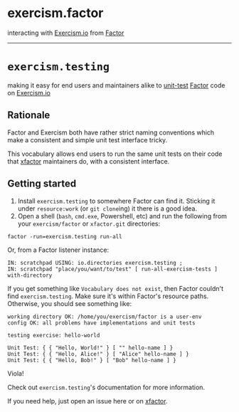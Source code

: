 # exercism.factor

interacting with [Exercism.io][exercism] from [Factor][factor]

- - -

# `exercism.testing`

making it easy for end users and maintainers alike to [unit-test](http://docs.factorcode.org/content/article-tools.test.html) [Factor](http://github.com/factor/factor) code on [Exercism.io](http://exercism.io)

## Rationale

Factor and Exercism both have rather strict naming conventions which make a consistent and simple unit test interface tricky.

This vocabulary allows end users to run the same unit tests on their code that [xfactor][xfactor] maintainers do, with a consistent interface.

## Getting started

1. Install `exercism.testing` to somewhere Factor can find it. Sticking it under `resource:work` (or `git clone`ing) it there is a good idea.
2. Open a shell (`bash`, `cmd.exe`, Powershell, etc) and run the following from your `exercism/factor` or `xfactor.git` directories:
  ```
  factor -run=exercism.testing run-all
  ```
  Or, from a Factor listener instance:
  ```factor
  IN: scratchpad USING: io.directories exercism.testing ;
  IN: scratchpad "place/you/want/to/test" [ run-all-exercism-tests ] with-directory
  ```
  If you get something like `Vocabulary does not exist`, then Factor couldn't find `exercism.testing`. Make sure it's within Factor's resource paths.
  Otherwise, you should see something like:
  ```
  working directory OK: /home/you/exercism/factor is a user-env
  config OK: all problems have implementations and unit tests

  testing exercise: hello-world

  Unit Test: { { "Hello, World!" } [ "" hello-name ] }
  Unit Test: { { "Hello, Alice!" } [ "Alice" hello-name ] }
  Unit Test: { { "Hello, Bob!" } [ "Bob" hello-name ] }
  ```

Viola!

Check out `exercism.testing`'s documentation for more information.

If you need help, just open an issue here or on [xfactor][xfactor].

 [exercism]: http://exercism.io
 [factor]:   http://factorcode.org
 [xfactor]:  http://github.com/exercism/xfactor